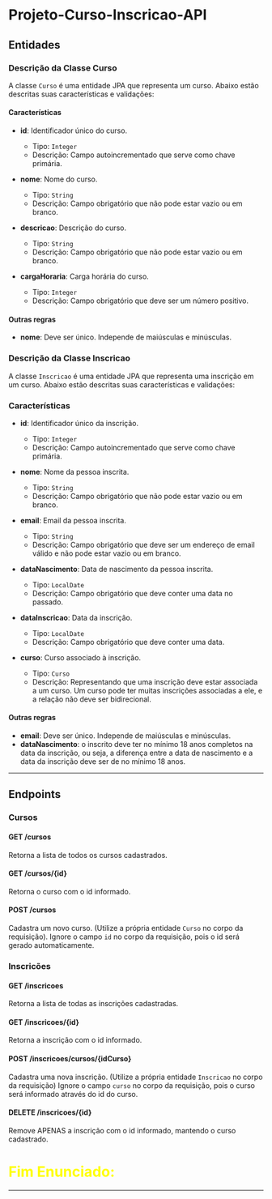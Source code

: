 # Projeto-Curso-Inscricao-API

## Entidades

### Descrição da Classe Curso

A classe `Curso` é uma entidade JPA que representa um curso. Abaixo estão descritas suas características e validações:

#### Características

- **id**: Identificador único do curso.
    - Tipo: `Integer`
    - Descrição: Campo autoincrementado que serve como chave primária.

- **nome**: Nome do curso.
    - Tipo: `String`
    - Descrição: Campo obrigatório que não pode estar vazio ou em branco.

- **descricao**: Descrição do curso.
    - Tipo: `String`
    - Descrição: Campo obrigatório que não pode estar vazio ou em branco.

- **cargaHoraria**: Carga horária do curso.
    - Tipo: `Integer`
    - Descrição: Campo obrigatório que deve ser um número positivo.

#### Outras regras

- **nome**: Deve ser único. Independe de maiúsculas e minúsculas.

### Descrição da Classe Inscricao

A classe `Inscricao` é uma entidade JPA que representa uma inscrição em um curso. Abaixo estão descritas suas
características e validações:

### Características

- **id**: Identificador único da inscrição.
    - Tipo: `Integer`
    - Descrição: Campo autoincrementado que serve como chave primária.

- **nome**: Nome da pessoa inscrita.
    - Tipo: `String`
    - Descrição: Campo obrigatório que não pode estar vazio ou em branco.

- **email**: Email da pessoa inscrita.
    - Tipo: `String`
    - Descrição: Campo obrigatório que deve ser um endereço de email válido e não pode estar vazio ou em branco.

- **dataNascimento**: Data de nascimento da pessoa inscrita.
    - Tipo: `LocalDate`
    - Descrição: Campo obrigatório que deve conter uma data no passado.

- **dataInscricao**: Data da inscrição.
    - Tipo: `LocalDate`
    - Descrição: Campo obrigatório que deve conter uma data.

- **curso**: Curso associado à inscrição.
    - Tipo: `Curso`
    - Descrição: Representando que uma inscrição deve estar associada a um curso. Um curso pode ter muitas inscrições
      associadas a ele, e a relação não deve ser bidirecional.

#### Outras regras

- **email**: Deve ser único. Independe de maiúsculas e minúsculas.
- **dataNascimento**: o inscrito deve ter no mínimo 18 anos completos na data da inscrição, ou seja, a diferença entre a
  data de nascimento e a data da inscrição deve ser de no mínimo 18 anos.

<hr>

## Endpoints

### Cursos

#### GET /cursos

Retorna a lista de todos os cursos cadastrados.

#### GET /cursos/{id}

Retorna o curso com o id informado.

#### POST /cursos

Cadastra um novo curso. (Utilize a própria entidade `Curso` no corpo da requisição).
Ignore o campo `id` no corpo da requisição, pois o id será gerado automaticamente.

### Inscricões

#### GET /inscricoes

Retorna a lista de todas as inscrições cadastradas.

#### GET /inscricoes/{id}

Retorna a inscrição com o id informado.

#### POST /inscricoes/cursos/{idCurso}

Cadastra uma nova inscrição. (Utilize a própria entidade `Inscricao` no corpo da requisição)
Ignore o campo `curso` no corpo da requisição, pois o curso será informado através do id do curso.

#### DELETE /inscricoes/{id}

Remove APENAS a inscrição com o id informado, mantendo o curso cadastrado.

<h1 style="color: yellow;">Fim Enunciado:</h1>

<hr>

